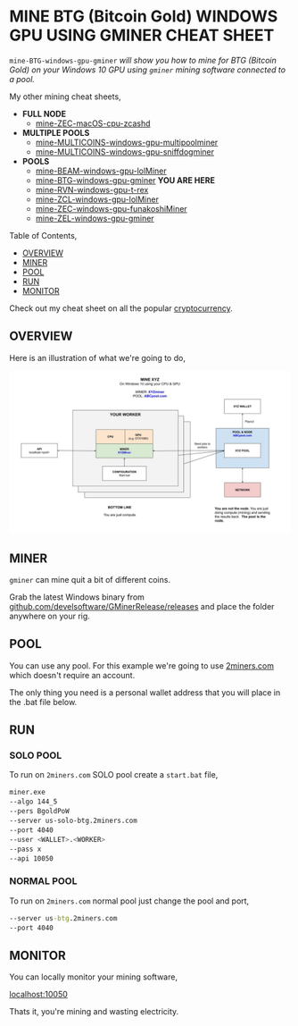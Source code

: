 # MINE BTG (Bitcoin Gold) WINDOWS GPU USING GMINER CHEAT SHEET

`mine-BTG-windows-gpu-gminer` _will show you
how to mine for BTG (Bitcoin Gold)
on your Windows 10 GPU
using `gminer` mining software
connected to a pool._

My other mining cheat sheets,

* **FULL NODE**
  * [mine-ZEC-macOS-cpu-zcashd](https://github.com/JeffDeCola/my-cheat-sheets/tree/master/other/mining-cryptocurrency/full-node/mine-ZEC-macOS-cpu-zcashd-cheat-sheet)
* **MULTIPLE POOLS**
  * [mine-MULTICOINS-windows-gpu-multipoolminer](https://github.com/JeffDeCola/my-cheat-sheets/tree/master/other/mining-cryptocurrency/multiple-pools/mine-MULTICOINS-windows-gpu-multipoolminer-cheat-sheet)
  * [mine-MULTICOINS-windows-gpu-sniffdogminer](https://github.com/JeffDeCola/my-cheat-sheets/tree/master/other/mining-cryptocurrency/multiple-pools/mine-MULTICOINS-windows-gpu-sniffdogminer-cheat-sheet)
* **POOLS**
  * [mine-BEAM-windows-gpu-lolMiner](https://github.com/JeffDeCola/my-cheat-sheets/tree/master/other/mining-cryptocurrency/pools/mine-BEAM-windows-gpu-lolMiner-cheat-sheet)
  * [mine-BTG-windows-gpu-gminer](https://github.com/JeffDeCola/my-cheat-sheets/tree/master/other/mining-cryptocurrency/pools/mine-BTG-windows-gpu-gminer-cheat-sheet)
    **YOU ARE HERE**
  * [mine-RVN-windows-gpu-t-rex](https://github.com/JeffDeCola/my-cheat-sheets/tree/master/other/mining-cryptocurrency/pools/mine-RVN-windows-gpu-t-rex-cheat-sheet)
  * [mine-ZCL-windows-gpu-lolMiner](https://github.com/JeffDeCola/my-cheat-sheets/tree/master/other/mining-cryptocurrency/pools/mine-ZCL-windows-gpu-lolMiner-cheat-sheet)
  * [mine-ZEC-windows-gpu-funakoshiMiner](https://github.com/JeffDeCola/my-cheat-sheets/tree/master/other/mining-cryptocurrency/pools/mine-ZEC-windows-gpu-funakoshiMiner-cheat-sheet)
  * [mine-ZEL-windows-gpu-gminer](https://github.com/JeffDeCola/my-cheat-sheets/tree/master/other/mining-cryptocurrency/pools/mine-ZEL-windows-gpu-gminer-cheat-sheet)

Table of Contents,

* [OVERVIEW](https://github.com/JeffDeCola/my-cheat-sheets/tree/master/other/mining-cryptocurrency/pools/mine-BTG-windows-gpu-gminer-cheat-sheet#overview)
* [MINER](https://github.com/JeffDeCola/my-cheat-sheets/tree/master/other/mining-cryptocurrency/pools/mine-BTG-windows-gpu-gminer-cheat-sheet#miner)
* [POOL](https://github.com/JeffDeCola/my-cheat-sheets/tree/master/other/mining-cryptocurrency/pools/mine-BTG-windows-gpu-gminer-cheat-sheet#pool)
* [RUN](https://github.com/JeffDeCola/my-cheat-sheets/tree/master/other/mining-cryptocurrency/pools/mine-BTG-windows-gpu-gminer-cheat-sheet#run)
* [MONITOR](https://github.com/JeffDeCola/my-cheat-sheets/tree/master/other/mining-cryptocurrency/pools/mine-BTG-windows-gpu-gminer-cheat-sheet#monitor)

Check out my cheat sheet on all the popular
[cryptocurrency](https://github.com/JeffDeCola/my-cheat-sheets/tree/master/other/mining-cryptocurrency/cryptocurrency/cryptocurrency-cheat-sheet).

## OVERVIEW

Here is an illustration of what we're going to do,

![IMAGE - mine-XYZ-windows-gpu-XYZminer - IMAGE](../../../../docs/pics/mine-XYZ-windows-gpu-XYZminer.jpg)

## MINER

`gminer` can mine quit a bit of different coins.

Grab the latest Windows binary from
[github.com/develsoftware/GMinerRelease/releases](https://github.com/develsoftware/GMinerRelease/releases/)
and place the folder anywhere on your rig.

## POOL

You can use any pool. For this example we're going to use
[2miners.com](https://2miners.com/)
which doesn't require an account.

The only thing you need is a personal wallet address
that you will place in the .bat file below.

## RUN

### SOLO POOL

To run on `2miners.com` SOLO pool create a `start.bat` file,

```bash
miner.exe
--algo 144_5
--pers BgoldPoW
--server us-solo-btg.2miners.com
--port 4040
--user <WALLET>.<WORKER>
--pass x
--api 10050
```

### NORMAL POOL

To run on `2miners.com` normal pool just change the pool and port,

```bat
--server us-btg.2miners.com
--port 4040
```

## MONITOR

You can locally monitor your mining software,

[localhost:10050](http://localhost:10050/)

Thats it, you're mining and wasting electricity.
